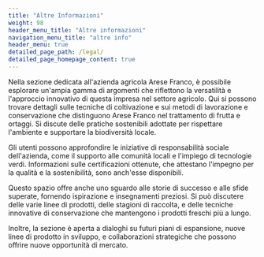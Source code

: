 ```yaml
---
title: "Altre Informazioni"
weight: 98
header_menu_title: "Altre informazioni"
navigation_menu_title: "altre info"
header_menu: true
detailed_page_path: /legal/
detailed_page_homepage_content: true
---
```


Nella sezione dedicata all'azienda agricola Arese Franco, è possibile esplorare un'ampia gamma di argomenti che riflettono la versatilità e l'approccio innovativo di questa impresa nel settore agricolo. Qui si possono trovare dettagli sulle tecniche di coltivazione e sui metodi di lavorazione e conservazione che distinguono Arese Franco nel trattamento di frutta e ortaggi. Si discute delle pratiche sostenibili adottate per rispettare l'ambiente e supportare la biodiversità locale.

Gli utenti possono approfondire le iniziative di responsabilità sociale dell'azienda, come il supporto alle comunità locali e l'impiego di tecnologie verdi. Informazioni sulle certificazioni ottenute, che attestano l'impegno per la qualità e la sostenibilità, sono anch'esse disponibili.

Questo spazio offre anche uno sguardo alle storie di successo e alle sfide superate, fornendo ispirazione e insegnamenti preziosi. Si può discutere delle varie linee di prodotti, delle stagioni di raccolta, e delle tecniche innovative di conservazione che mantengono i prodotti freschi più a lungo.

Inoltre, la sezione è aperta a dialoghi su futuri piani di espansione, nuove linee di prodotto in sviluppo, e collaborazioni strategiche che possono offrire nuove opportunità di mercato.